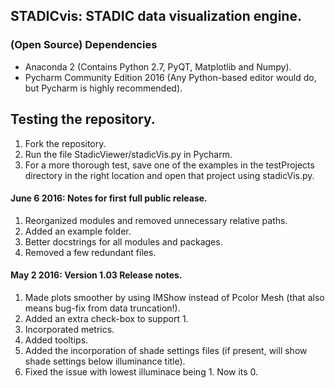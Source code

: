 ## STADICvis: STADIC data visualization engine.


### (Open Source) Dependencies
* Anaconda 2 (Contains Python 2.7, PyQT, Matplotlib and Numpy).
* Pycharm Community Edition 2016 (Any Python-based editor would do, but Pycharm is highly recommended).


## Testing the repository.
1. Fork the repository.
2. Run the file StadicViewer/stadicVis.py in Pycharm.
3. For a more thorough test, save one of the examples in the testProjects
directory in the right location and open that project using stadicVis.py.



#### June 6 2016: Notes for first full public release.
1. Reorganized modules and removed unnecessary relative paths.
2. Added an example folder.
3. Better docstrings for all modules and packages.
4. Removed a few redundant files.

#### May 2 2016: Version 1.03 Release notes.
1. Made plots smoother by using IMShow instead of Pcolor Mesh (that also means bug-fix from data truncation!).
2. Added an extra check-box to support 1.
3. Incorporated metrics.
4. Added tooltips.
5. Added the incorporation of shade settings files (if present, will show shade settings below illuminance title).
6. Fixed the issue with lowest illuminace being 1. Now its 0. 
